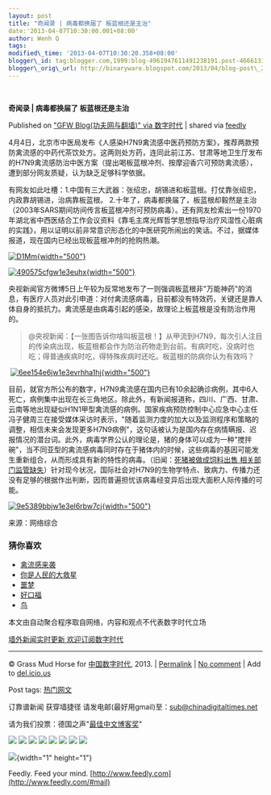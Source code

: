 ```yaml
--- 
layout: post 
title: "奇闻录 | 病毒都换届了 板蓝根还是主治" 
date:'2013-04-07T10:30:00.001+08:00' 
author: Wenh Q
tags:
modified\_time: '2013-04-07T10:30:20.358+08:00' 
blogger\_id: tag:blogger.com,1999:blog-4961947611491238191.post-4666131797016243247
blogger\_orig\_url: http://binaryware.blogspot.com/2013/04/blog-post\_2015.html
---
```



 
<div class="article">

<div class="header">

**奇闻录 | 病毒都换届了 板蓝根还是主治**

</div>

<div class="source">

Published on ["GFW Blog(功夫网与翻墙)" via
数字时代](http://feedproxy.google.com/~r/chinagfwblog/~3/NsSQI_JVB54/) |
shared via [feedly](http://www.feedly.com)

</div>

<div>

4月4日，北京市中医局发布《人感染H7N9禽流感中医药预防方案》，推荐两款预防禽流感的中药代茶饮处方。这两则处方药，连同此前江苏、甘肃等地卫生厅发布的H7N9禽流感防治中医方案（提出喝板蓝根冲剂、按摩迎香穴可预防禽流感），遭到部分网友质疑，认为缺乏足够科学依据。<span></span>

有网友如此吐槽：1.中国有三大武器：张绍忠，胡锡进和板蓝根。打仗靠张绍忠，内政靠胡锡进，治病靠板蓝根。
2.十年了，病毒都换届了，板蓝根却毅然是主治（2003年SARS期间坊间传言板蓝根冲剂可预防病毒）。还有网友检索出一份1970年湖北省中西医结合工作会议资料《靠毛主席光辉哲学思想指导治疗风湿性心脏病的实践》，用以证明以前非常意识形态化的中医研究所闹出的笑话。不过，据媒体报道，现在国内已经出现板蓝根冲剂的抢购热潮。

[![D1Mm](https://qiwen.lu/wp-content/uploads/D1Mm.jpg){width="500"}](https://qiwen.lu/14257.html/d1mm)

[![490575cfgw1e3euhx](https://qiwen.lu/wp-content/uploads/490575cfgw1e3euhx.jpg){width="500"}](https://qiwen.lu/14257.html/490575cfgw1e3euhx)

央视新闻官方微博5日上午较为反常地发布了一则强调板蓝根非"万能神药"的消息，有医疗人员对此引申道：对付禽流感病毒，目前都没有特效药，关键还是靠人体自身的抵抗力。禽流感是由病毒引起的感染，故理论上板蓝根是没有防治作用的。

> @央视新闻：【一张图告诉你啥叫板蓝根！】从甲流到H7N9，每次引人注目的传染病出现，板蓝根都会作为防治药物走到台前。有病时吃，没病时也吃；得普通疾病时吃，得特殊疾病时还吃。板蓝根的防病你认为有效吗？

 [![6ee154e6jw1e3evrhha1hj](https://qiwen.lu/wp-content/uploads/6ee154e6jw1e3evrhha1hj.jpg){width="500"}](https://qiwen.lu/14257.html/6ee154e6jw1e3evrhha1hj)

目前，就官方所公布的数字，H7N9禽流感在国内已有10余起确诊病例，其中6人死亡，病例集中出现在长三角地区。除此外，有新闻报道称，四川、广西、甘肃、云南等地出现疑似H1N1甲型禽流感的病例。国家疾病预防控制中心应急中心主任冯子健周三在接受媒体采访时表示，"随着监测力度的加大以及监测程序和策略的调整，相信未来会发现更多H7N9病例"，这句话被认为是国内存在病情瞒报、迟报情况的潜台词。此外，病毒学界公认的理论是，猪的身体可以成为一种"搅拌碗"，当不同亚型的禽流感病毒同时存在于猪体内的时候，这些病毒的基因可能发生重新组合，从而形成具有新的特性的病毒。（旧闻：[死猪被做成饲料出售
相关部门监管缺失](http://v.ku6.com/show/W5TcCO4ZVGcBfM9V.html)）针对现今状况，国际社会对H7N9的生物学特点、致病力、传播力还没有足够的根据作出判断，因而普遍担忧该病毒经变异后出现大面积人际传播的可能。

[![9e5389bbjw1e3el6rbw7cj](https://qiwen.lu/wp-content/uploads/9e5389bbjw1e3el6rbw7cj.jpg){width="500"}](https://qiwen.lu/14257.html/9e5389bbjw1e3el6rbw7cj)

来源：网络综合

<div>

<div>

### 猜你喜欢

-   [禽流感来袭](https://qiwen.lu/14178.html)
-   [你是人民的大救星](https://qiwen.lu/14226.html)
-   [噩梦](https://qiwen.lu/14036.html)
-   [好口福](https://qiwen.lu/14055.html)
-   [鸟](https://qiwen.lu/14174.html)

</div>

</div>

本文由自动聚合程序取自网络，内容和观点不代表数字时代立场

[墙外新闻实时更新 欢迎订阅数字时代](http://eepurl.com/msuvD)










------------------------------------------------------------------------

© Grass Mud Horse for
[中国数字时代](https://kexueshangwang.info/chinese), 2013. |
[Permalink](https://kexueshangwang.info/chinese/2013/04/%e5%a5%87%e9%97%bb%e5%bd%95-%e7%97%85%e6%af%92%e9%83%bd%e6%8d%a2%e5%b1%8a%e4%ba%86-%e6%9d%bf%e8%93%9d%e6%a0%b9%e8%bf%98%e6%98%af%e4%b8%bb%e6%b2%bb/)
| [No
comment](https://kexueshangwang.info/chinese/2013/04/%e5%a5%87%e9%97%bb%e5%bd%95-%e7%97%85%e6%af%92%e9%83%bd%e6%8d%a2%e5%b1%8a%e4%ba%86-%e6%9d%bf%e8%93%9d%e6%a0%b9%e8%bf%98%e6%98%af%e4%b8%bb%e6%b2%bb/#comments)
| Add to
[del.icio.us](http://del.icio.us/post?url=https://kexueshangwang.info/chinese/2013/04/%e5%a5%87%e9%97%bb%e5%bd%95-%e7%97%85%e6%af%92%e9%83%bd%e6%8d%a2%e5%b1%8a%e4%ba%86-%e6%9d%bf%e8%93%9d%e6%a0%b9%e8%bf%98%e6%98%af%e4%b8%bb%e6%b2%bb/&title=%E5%A5%87%E9%97%BB%E5%BD%95%20%7C%20%E7%97%85%E6%AF%92%E9%83%BD%E6%8D%A2%E5%B1%8A%E4%BA%86%20%E6%9D%BF%E8%93%9D%E6%A0%B9%E8%BF%98%E6%98%AF%E4%B8%BB%E6%B2%BB)

Post tags:
[热门网文](https://kexueshangwang.info/chinese/tag/%e7%83%ad%e9%97%a8%e7%bd%91%e6%96%87/?category=10466)

订靠谱新闻 获穿墙捷径
请发电邮(最好用gmail)至：<sub@chinadigitaltimes.net>

请为我们投票：德国之声"[最佳中文博客奖](https://thebobs.com/chinese/category/2013/best-blog-chinese-2013/)"


<div>

[![](http://feeds.feedburner.com/~ff/chinagfwblog?d=yIl2AUoC8zA)](http://feeds.feedburner.com/~ff/chinagfwblog?a=NsSQI_JVB54:dhbMytv96Yg:yIl2AUoC8zA)
[![](http://feeds.feedburner.com/~ff/chinagfwblog?i=NsSQI_JVB54:dhbMytv96Yg:-BTjWOF_DHI)](http://feeds.feedburner.com/~ff/chinagfwblog?a=NsSQI_JVB54:dhbMytv96Yg:-BTjWOF_DHI)
[![](http://feeds.feedburner.com/~ff/chinagfwblog?i=NsSQI_JVB54:dhbMytv96Yg:F7zBnMyn0Lo)](http://feeds.feedburner.com/~ff/chinagfwblog?a=NsSQI_JVB54:dhbMytv96Yg:F7zBnMyn0Lo)
[![](http://feeds.feedburner.com/~ff/chinagfwblog?i=NsSQI_JVB54:dhbMytv96Yg:V_sGLiPBpWU)](http://feeds.feedburner.com/~ff/chinagfwblog?a=NsSQI_JVB54:dhbMytv96Yg:V_sGLiPBpWU)
[![](http://feeds.feedburner.com/~ff/chinagfwblog?d=qj6IDK7rITs)](http://feeds.feedburner.com/~ff/chinagfwblog?a=NsSQI_JVB54:dhbMytv96Yg:qj6IDK7rITs)
[![](http://feeds.feedburner.com/~ff/chinagfwblog?d=l6gmwiTKsz0)](http://feeds.feedburner.com/~ff/chinagfwblog?a=NsSQI_JVB54:dhbMytv96Yg:l6gmwiTKsz0)
[![](http://feeds.feedburner.com/~ff/chinagfwblog?i=NsSQI_JVB54:dhbMytv96Yg:gIN9vFwOqvQ)](http://feeds.feedburner.com/~ff/chinagfwblog?a=NsSQI_JVB54:dhbMytv96Yg:gIN9vFwOqvQ)
[![](http://feeds.feedburner.com/~ff/chinagfwblog?d=TzevzKxY174)](http://feeds.feedburner.com/~ff/chinagfwblog?a=NsSQI_JVB54:dhbMytv96Yg:TzevzKxY174)

</div>

![](http://feeds.feedburner.com/~r/chinagfwblog/~4/NsSQI_JVB54){width="1"
height="1"}

</div>




</div>

<div class="footer">

Feedly. Feed your mind.
[http://www.feedly.com](http://www.feedly.com/#mail)

</div>
